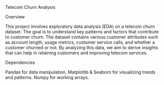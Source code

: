Telecom Churn Analysis

Overview

This project involves exploratory data analysis (EDA) on a telecom churn dataset. The goal is to understand key patterns and factors that contribute to customer churn. The dataset contains various customer attributes such as account length, usage metrics, customer service calls, and whether a customer churned or not. By analyzing this data, we aim to derive insights that can help in retaining customers and improving telecom services.



Dependencies

Pandas for data manipulation.
Matplotlib & Seaborn for visualizing trends and patterns.
Numpy for working arrays.
